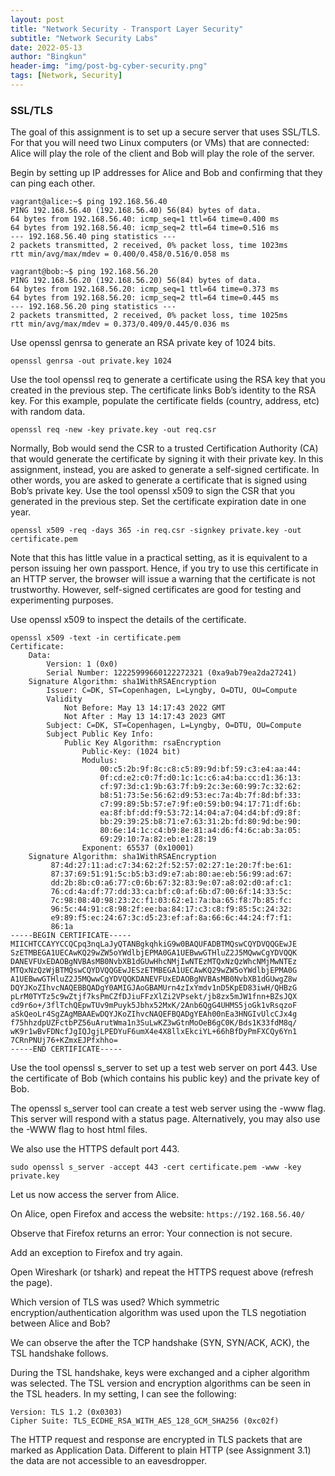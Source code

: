 ```yaml
---
layout: post
title: "Network Security - Transport Layer Security"
subtitle: "Network Security Labs"
date: 2022-05-13
author: "Bingkun"
header-img: "img/post-bg-cyber-security.png"
tags: [Network, Security]
---
```


### SSL/TLS
The goal of this assignment is to set up a secure server that uses SSL/TLS. For that you will need two Linux
computers (or VMs) that are connected: Alice will play the role of the client and Bob will play the role of the
server.

Begin by setting up IP addresses for Alice and Bob and confirming that they can ping each other.
```
vagrant@alice:~$ ping 192.168.56.40
PING 192.168.56.40 (192.168.56.40) 56(84) bytes of data.
64 bytes from 192.168.56.40: icmp_seq=1 ttl=64 time=0.400 ms
64 bytes from 192.168.56.40: icmp_seq=2 ttl=64 time=0.516 ms
--- 192.168.56.40 ping statistics ---
2 packets transmitted, 2 received, 0% packet loss, time 1023ms
rtt min/avg/max/mdev = 0.400/0.458/0.516/0.058 ms
```
```
vagrant@bob:~$ ping 192.168.56.20
PING 192.168.56.20 (192.168.56.20) 56(84) bytes of data.
64 bytes from 192.168.56.20: icmp_seq=1 ttl=64 time=0.373 ms
64 bytes from 192.168.56.20: icmp_seq=2 ttl=64 time=0.445 ms
--- 192.168.56.20 ping statistics ---
2 packets transmitted, 2 received, 0% packet loss, time 1025ms
rtt min/avg/max/mdev = 0.373/0.409/0.445/0.036 ms
```
Use openssl genrsa to generate an RSA private key of 1024 bits.
```
openssl genrsa -out private.key 1024
```
Use the tool openssl req to generate a certificate using the RSA key that you created in the previous step. The
certificate links Bob’s identity to the RSA key. For this example, populate the certificate fields (country, address,
etc) with random data.
```
openssl req -new -key private.key -out req.csr
```
Normally, Bob would send the CSR to a trusted Certification Authority (CA) that would generate the certificate
by signing it with their private key.
In this assignment, instead, you are asked to generate a self-signed certificate. In other words, you are asked to
generate a certificate that is signed using Bob’s private key.
Use the tool openssl x509 to sign the CSR that you generated in the previous step. Set the certificate expiration
date in one year.
```
openssl x509 -req -days 365 -in req.csr -signkey private.key -out certificate.pem
```
Note that this has little value in a practical setting, as it is equivalent to a person issuing her own passport.
Hence, if you try to use this certificate in an HTTP server, the browser will issue a warning that the certificate
is not trustworthy. However, self-signed certificates are good for testing and experimenting purposes.

Use openssl x509 to inspect the details of the certificate.
```
openssl x509 -text -in certificate.pem
Certificate:
    Data:
        Version: 1 (0x0)
        Serial Number: 12225999660122272321 (0xa9ab79ea2da27241)
    Signature Algorithm: sha1WithRSAEncryption
        Issuer: C=DK, ST=Copenhagen, L=Lyngby, O=DTU, OU=Compute
        Validity
            Not Before: May 13 14:17:43 2022 GMT
            Not After : May 13 14:17:43 2023 GMT
        Subject: C=DK, ST=Copenhagen, L=Lyngby, O=DTU, OU=Compute
        Subject Public Key Info:
            Public Key Algorithm: rsaEncryption
                Public-Key: (1024 bit)
                Modulus:
                    00:c5:2b:9f:8c:c8:c5:89:9d:bf:59:c3:e4:aa:44:
                    0f:cd:e2:c0:7f:d0:1c:1c:c6:a4:ba:cc:d1:36:13:
                    cf:97:3d:c1:9b:63:7f:b9:2c:3e:60:99:7c:32:62:
                    b8:51:73:5e:56:62:d9:53:ec:7a:4b:7f:8d:bf:33:
                    c7:99:89:5b:57:e7:9f:e0:59:b0:94:17:71:df:6b:
                    ea:8f:bf:dd:f9:53:72:14:04:a7:04:d4:bf:d9:8f:
                    bb:29:39:25:b8:71:e7:63:31:2b:fd:80:9d:be:90:
                    80:6e:14:1c:c4:b9:8e:81:a4:d6:f4:6c:ab:3a:05:
                    69:29:10:7a:82:eb:e1:28:19
                Exponent: 65537 (0x10001)
    Signature Algorithm: sha1WithRSAEncryption
         87:4d:27:11:ad:c7:34:62:2f:52:57:02:27:1e:20:7f:be:61:
         87:37:69:51:91:5c:b5:b3:d9:e7:ab:80:ae:eb:56:99:ad:67:
         dd:2b:8b:c0:a6:77:c0:6b:67:32:83:9e:07:a8:02:d0:af:c1:
         76:cd:4a:df:77:dd:33:ca:bf:c0:af:6b:d7:00:6f:14:33:5c:
         7c:98:08:40:98:23:2c:f1:03:62:e1:7a:ba:65:f8:7b:85:fc:
         96:5c:44:91:c8:98:2f:ee:ba:84:17:c3:c8:f9:85:5c:24:32:
         e9:89:f5:ec:24:67:3c:d5:23:ef:af:8a:66:6c:44:24:f7:f1:
         86:1a
-----BEGIN CERTIFICATE-----
MIICHTCCAYYCCQCpq3nqLaJyQTANBgkqhkiG9w0BAQUFADBTMQswCQYDVQQGEwJE
SzETMBEGA1UECAwKQ29wZW5oYWdlbjEPMA0GA1UEBwwGTHluZ2J5MQwwCgYDVQQK
DANEVFUxEDAOBgNVBAsMB0NvbXB1dGUwHhcNMjIwNTEzMTQxNzQzWhcNMjMwNTEz
MTQxNzQzWjBTMQswCQYDVQQGEwJESzETMBEGA1UECAwKQ29wZW5oYWdlbjEPMA0G
A1UEBwwGTHluZ2J5MQwwCgYDVQQKDANEVFUxEDAOBgNVBAsMB0NvbXB1dGUwgZ8w
DQYJKoZIhvcNAQEBBQADgY0AMIGJAoGBAMUrn4zIxYmdv1nD5KpED83iwH/QHBzG
pLrM0TYTz5c9wZtjf7ksPmCZfDJiuFFzXlZi2VPsekt/jb8zx5mJW1fnn+BZsJQX
cd9r6o+/3flTchQEpwTUv9mPuyk5Jbhx52MxK/2Anb6QgG4UHMS5joGk1vRsqzoF
aSkQeoLr4SgZAgMBAAEwDQYJKoZIhvcNAQEFBQADgYEAh00nEa3HNGIvUlcCJx4g
f75hhzdpUZFctbPZ56uArutWma1n3SuLwKZ3wGtnMoOeB6gC0K/Bds1K33fdM8q/
wK9r1wBvFDNcfJgIQJgjLPEDYuF6umX4e4X8llxEkciYL+66hBfDyPmFXCQy6Yn1
7CRnPNUj76+KZmxEJPfxhho=
-----END CERTIFICATE-----
```
Use the tool openssl s_server to set up a test web server on port 443. Use the certificate of Bob (which contains
his public key) and the private key of Bob.

The openssl s_server tool can create a test web server using the -www flag. This server will respond with
a status page. Alternatively, you may also use the -WWW flag to host html files.

We also use the HTTPS default port 443.
```
sudo openssl s_server -accept 443 -cert certificate.pem -www -key private.key
```
Let us now access the server from Alice.

On Alice, open Firefox and access the website: ``https://192.168.56.40/``

Observe that Firefox returns an error: Your connection is not secure.

Add an exception to Firefox and try again.

Open Wireshark (or tshark) and repeat the HTTPS request above (refresh the page).

Which version of TLS was used? Which symmetric encryption/authentication algorithm was used upon the TLS
negotiation between Alice and Bob?

We can observe the after the TCP handshake (SYN, SYN/ACK, ACK), the TSL handshake follows.

During the TSL handshake, keys were exchanged and a cipher algorithm was selected. The TSL version and
encryption algorithms can be seen in the TSL headers. In my setting, I can see the following:
```
Version: TLS 1.2 (0x0303)
Cipher Suite: TLS_ECDHE_RSA_WITH_AES_128_GCM_SHA256 (0xc02f)
```

The HTTP request and response are encrypted in TLS packets that are marked as Application Data. Different
to plain HTTP (see Assignment 3.1) the data are not accessible to an eavesdropper.